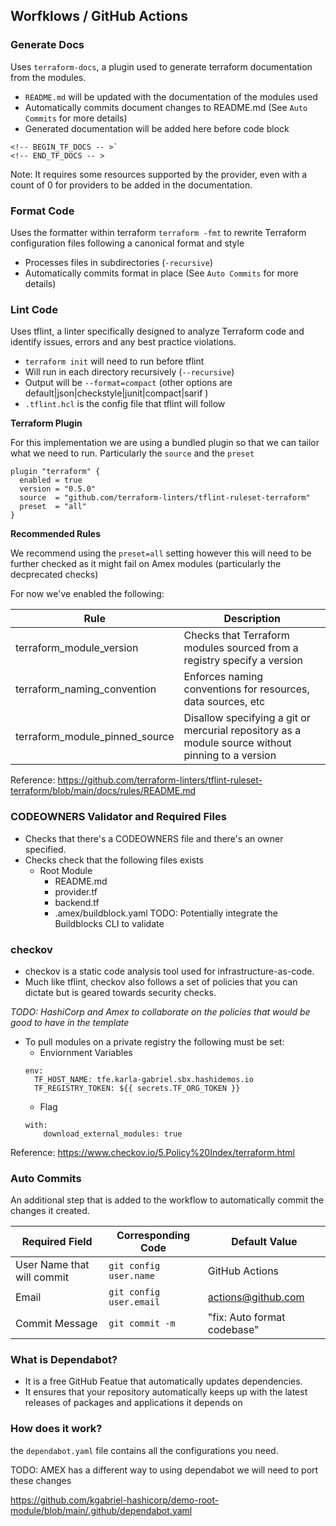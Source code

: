 ## Worfklows / GitHub Actions

### Generate Docs

Uses `terraform-docs`, a plugin used to generate terraform documentation from the modules.
* `README.md` will be updated with the documentation of the modules used
* Automatically commits document changes to README.md (See `Auto Commits` for more details)
* Generated documentation will be added here before code block 
```
<!-- BEGIN_TF_DOCS -- >`
<!-- END_TF_DOCS -- >
```

Note: It requires some resources supported by the provider, even with a count of 0 for providers to be added in the documentation.

### Format Code

Uses the formatter within terraform `terraform -fmt` to rewrite Terraform configuration files following a canonical format and style
* Processes files in subdirectories (`-recursive`)
* Automatically commits format in place (See `Auto Commits` for more details)

### Lint Code

Uses tflint, a linter specifically designed to analyze Terraform code and identify issues, errors and any best practice violations.

* `terraform init` will need to run before tflint
* Will run in each directory recursively (`--recursive`)
* Output will be `--format=compact` (other options are default|json|checkstyle|junit|compact|sarif )
* `.tflint.hcl` is the config file that tflint will follow

**Terraform Plugin**

For this implementation we are using a bundled plugin so that we can tailor what we need to run. Particularly the `source` and the `preset`
```
plugin "terraform" {
  enabled = true
  version = "0.5.0"
  source  = "github.com/terraform-linters/tflint-ruleset-terraform"
  preset  = "all"
}
```
  
**Recommended Rules**

We recommend using the `preset=all` setting however this will need to be further checked as it might fail on Amex modules (particularly the decprecated checks)

For now we've enabled the following:

| Rule | Description|
----------------| -------------
 | terraform_module_version  | Checks that Terraform modules sourced from a registry specify a version|
 | terraform_naming_convention   | Enforces naming conventions for resources, data sources, etc|
| terraform_module_pinned_source   | Disallow specifying a git or mercurial repository as a module source without pinning to a version|

Reference: https://github.com/terraform-linters/tflint-ruleset-terraform/blob/main/docs/rules/README.md 

### CODEOWNERS Validator and Required Files

* Checks that there's a CODEOWNERS file and there's an owner specified.
* Checks check that the following files exists
  * Root Module
    * README.md
    * provider.tf
    * backend.tf
    * .amex/buildblock.yaml
      TODO: Potentially integrate the Buildblocks CLI to validate

### checkov

* checkov is a static code analysis tool used for infrastructure-as-code. 
* Much like tflint, checkov also follows a set of policies that you can dictate but is geared towards security checks. 

__TODO_: HashiCorp and Amex to collaborate on the policies that would be good to have in the template_

* To pull modules on a private registry the following must be set:
  * Enviornment Variables
  ```
  env:
    TF_HOST_NAME: tfe.karla-gabriel.sbx.hashidemos.io
    TF_REGISTRY_TOKEN: ${{ secrets.TF_ORG_TOKEN }}

  ```
  * Flag
  ```
  with:
      download_external_modules: true
  ```

Reference: https://www.checkov.io/5.Policy%20Index/terraform.html

### Auto Commits

An additional step that is added to the workflow to automatically commit the changes it created.

| Required Field             | Corresponding Code | Default Value |
----------------------------| -------------   | -----------
 | User Name that will commit | `git config user.name`| GitHub Actions |
 | Email                      | `git config user.email` | actions@github.com |
 | Commit Message             | `git commit -m` | "fix: Auto format codebase"|

 ### What is Dependabot?

* It is a free GitHub Featue that automatically updates dependencies.
* It ensures that your repository automatically keeps up with the latest releases of packages and applications it depends on

### How does it work?

the `dependabot.yaml` file contains all the configurations you need. 

TODO: AMEX has a different way to using dependabot we will need to port these changes

https://github.com/kgabriel-hashicorp/demo-root-module/blob/main/.github/dependabot.yaml
